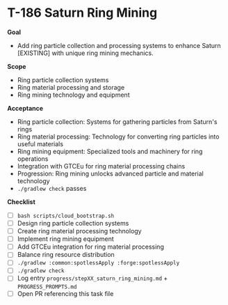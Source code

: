 # T-186 Saturn Ring Mining

**Goal**

- Add ring particle collection and processing systems to enhance Saturn [EXISTING] with unique ring mining mechanics.

**Scope**

- Ring particle collection systems
- Ring material processing and storage
- Ring mining technology and equipment

**Acceptance**

- Ring particle collection: Systems for gathering particles from Saturn's rings
- Ring material processing: Technology for converting ring particles into useful materials
- Ring mining equipment: Specialized tools and machinery for ring operations
- Integration with GTCEu for ring material processing chains
- Progression: Ring mining unlocks advanced particle and material technology
- `./gradlew check` passes

**Checklist**

- [ ] `bash scripts/cloud_bootstrap.sh`
- [ ] Design ring particle collection systems
- [ ] Create ring material processing technology
- [ ] Implement ring mining equipment
- [ ] Add GTCEu integration for ring material processing
- [ ] Balance ring resource distribution
- [ ] `./gradlew :common:spotlessApply :forge:spotlessApply`
- [ ] `./gradlew check`
- [ ] Log entry `progress/stepXX_saturn_ring_mining.md` + `PROGRESS_PROMPTS.md`
- [ ] Open PR referencing this task file
